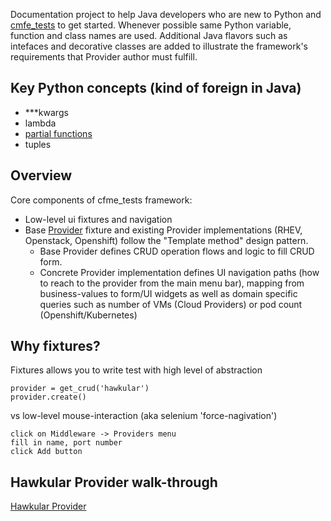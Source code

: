 Documentation project to help Java developers who are new to Python and [cmfe_tests](https://github.com/RedHatQE/cfme_tests/) to get started.  Whenever possible same Python variable, function and class names are used. Additional Java flavors such as intefaces and decorative classes are added to illustrate the framework's requirements that Provider author must fulfill.

## Key Python concepts (kind of foreign in Java)
- ***kwargs
- lambda 
- [partial functions](http://www.learnpython.org/en/Partial_functions)
- tuples

## Overview
Core components of cfme_tests framework:
- Low-level ui fixtures and navigation
- Base [Provider](https://github.com/RedHatQE/cfme_tests/blob/master/cfme/common/provider.py) fixture and existing Provider implementations (RHEV, Openstack, Openshift) follow the "Template method" design pattern.  
   - Base Provider defines CRUD operation flows and logic to fill CRUD form.
   - Concrete Provider implementation defines UI navigation paths (how to reach to the provider from the main menu bar), mapping from business-values to form/UI widgets as well as domain specific queries such as number of VMs (Cloud Providers) or pod count (Openshift/Kubernetes)

## Why fixtures?
Fixtures allows you to write test with high level of abstraction
```
provider = get_crud('hawkular')
provider.create()
```
vs low-level mouse-interaction (aka selenium 'force-nagivation')
```
click on Middleware -> Providers menu
fill in name, port number
click Add button
```

## Hawkular Provider walk-through
[Hawkular Provider](https://github.com/vnugent/cfme_tests_4J/blob/master/src/org/miq/test/middleware/HawkularProvider.java)
